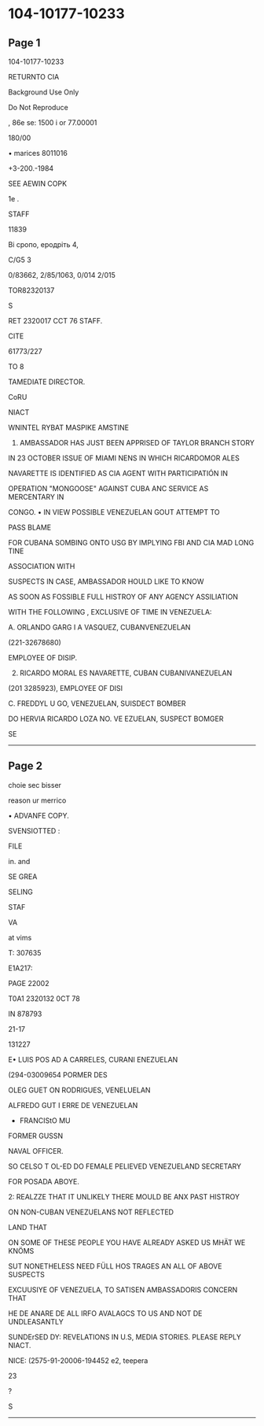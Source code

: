 # 104-10177-10233

## Page 1

104-10177-10233

RETURNTO CIA

Background Use Only

Do Not Reproduce

, 86e se: 1500 i or 77.00001

180/00

• marices 8011016

+3-200.-1984

SEE AEWIN COPK

1e .

STAFF

11839

Ві сропо, еродріть 4,

C/G5 3

0/83662, 2/85/1063, 0/014 2/015

TOR82320137

S

RET 2320017 CCT 76 STAFF.

CITE

61773/227

TO 8

TAMEDIATE DIRECTOR.

CoRU

NIACT

WNINTEL RYBAT MASPIKE AMSTINE

1. AMBASSADOR HAS JUST BEEN APPRISED OF TAYLOR BRANCH STORY

IN 23 OCTOBER ISSUE OF MIAMI NENS IN WHICH RICARDOMOR ALES

NAVARETTE IS IDENTIFIED AS CIA AGENT WITH PARTICIPATIÓN IN

OPERATION "MONGOOSE" AGAINST CUBA ANC SERVICE AS MERCENTARY IN

CONGO. • IN VIEW POSSIBLE VENEZUELAN GOUT ATTEMPT TO

PASS BLAME

FOR CUBANA SOMBING ONTO USG BY IMPLYING FBI AND CIA MAD LONG TINE

ASSOCIATION WITH

SUSPECTS IN CASE, AMBASSADOR HOULD LIKE TO KNOW

AS SOON AS FOSSIBLE FULL HISTROY OF ANY AGENCY ASSILIATION

WITH THE FOLLOWING , EXCLUSIVE OF TIME IN VENEZUELA:

A. ORLANDO GARG I A VASQUEZ, CUBANVENEZUELAN

(221-32678680)

EMPLOYEE OF DISIP.

2. RICARDO MORAL ES NAVARETTE, CUBAN CUBANIVANEZUELAN

(201 3285923), EMPLOYEE OF DISI

C. FREDDYL U GO, VENEZUELAN, SUISDECT BOMBER

DO HERVIA RICARDO LOZA NO. VE EZUELAN, SUSPECT BOMGER

SE

---

## Page 2

choie sec bisser

reason ur merrico

• ADVANFE COPY.

SVENSIOTTED :

FILE

in. and

SE GREA

SELING

STAF

VA

at vims

T: 307635

E1A217:

PAGE 22002

T0A1 2320132 0CT 78

IN 878793

21-17

131227

E• LUIS POS AD A CARRELES, CURANI ENEZUELAN

(294-03009654 PORMER DES

OLEG GUET ON RODRIGUES, VENELUELAN

ALFREDO GUT I ERRE DE VENEZUELAN

- FRANCIStO MU

FORMER GUSSN

NAVAL OFFICER.

SO CELSO T OL-ED DO FEMALE PELIEVED VENEZUELAND SECRETARY

FOR POSADA ABOYE.

2: REALZZE THAT IT UNLIKELY THERE MOULD BE ANX PAST HISTROY

ON NON-CUBAN VENEZUELANS NOT REFLECTED

LAND THAT

ON SOME OF THESE PEOPLE YOU HAVE ALREADY ASKED US MHÄT WE KNÖMS

SUT NONETHELESS NEED FÜLL HOS TRAGES AN ALL OF ABOVE SUSPECTS

EXCUUSIYE OF VENEZUELA, TO SATISEN AMBASSADORIS CONCERN THAT

HE DE ANARE DE ALL IRFO AVALAGCS TO US AND NOT DE UNDLEASANTLY

SUNDErSED DY: REVELATIONS IN U.S, MEDIA STORIES. PLEASE REPLY NIACT.

NICE: (2575-91-20006-194452 e2, teepera

23

?

S

---

